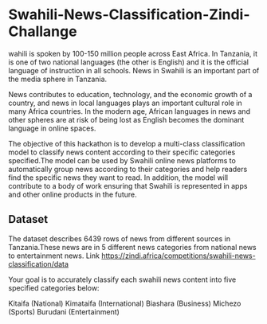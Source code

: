 # Swahili-News-Classification-Zindi-Challange

wahili is spoken by 100-150 million people across East Africa. In Tanzania, it is one of two national languages (the other is English) and it is the official language of instruction in all schools. News in Swahili is an important part of the media sphere in Tanzania.

News contributes to education, technology, and the economic growth of a country, and news in local languages plays an important cultural role in many Africa countries. In the modern age, African languages in news and other spheres are at risk of being lost as English becomes the dominant language in online spaces.

The objective of this hackathon is to develop a multi-class classification model to classify news content according to their specific categories specified.The model can be used by Swahili online news platforms to automatically group news according to their categories and help readers find the specific news they want to read. In addition, the model will contribute to a body of work ensuring that Swahili is represented in apps and other online products in the future.

## Dataset
The dataset describes 6439 rows of news from different sources in Tanzania.These news are in 5 different news categories from national news to entertainment news.
Link https://zindi.africa/competitions/swahili-news-classification/data

Your goal is to accurately classify each swahili news content into five specified categories below:

Kitaifa (National)
Kimataifa (International)
Biashara (Business)
Michezo (Sports)
Burudani (Entertainment)
